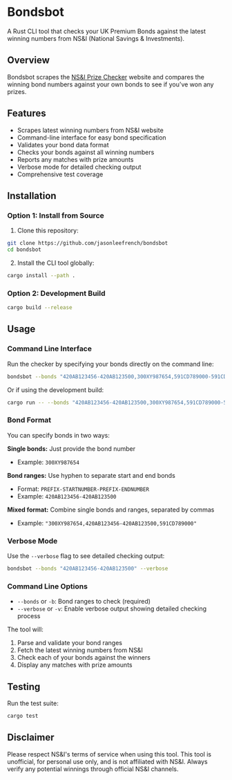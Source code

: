 # Bondsbot

A Rust CLI tool that checks your UK Premium Bonds against the latest winning numbers from NS&I (National Savings & Investments).

## Overview

Bondsbot scrapes the [NS&I Prize Checker](https://www.nsandi.com/prize-checker/winners) website and compares the winning bond numbers against your own bonds to see if you've won any prizes.

## Features

-   Scrapes latest winning numbers from NS&I website
-   Command-line interface for easy bond specification
-   Validates your bond data format
-   Checks your bonds against all winning numbers
-   Reports any matches with prize amounts
-   Verbose mode for detailed checking output
-   Comprehensive test coverage

## Installation

### Option 1: Install from Source

1. Clone this repository:

```bash
git clone https://github.com/jasonleefrench/bondsbot
cd bondsbot
```

2. Install the CLI tool globally:

```bash
cargo install --path .
```

### Option 2: Development Build

```bash
cargo build --release
```

## Usage

### Command Line Interface

Run the checker by specifying your bonds directly on the command line:

```bash
bondsbot --bonds "420AB123456-420AB123500,300XY987654,591CD789000-591CD789050"
```

Or if using the development build:

```bash
cargo run -- --bonds "420AB123456-420AB123500,300XY987654,591CD789000-591CD789050"
```

### Bond Format

You can specify bonds in two ways:

**Single bonds:** Just provide the bond number

-   Example: `300XY987654`

**Bond ranges:** Use hyphen to separate start and end bonds

-   Format: `PREFIX-STARTNUMBER-PREFIX-ENDNUMBER`
-   Example: `420AB123456-420AB123500`

**Mixed format:** Combine single bonds and ranges, separated by commas

-   Example: `"300XY987654,420AB123456-420AB123500,591CD789000"`

### Verbose Mode

Use the `--verbose` flag to see detailed checking output:

```bash
bondsbot --bonds "420AB123456-420AB123500" --verbose
```

### Command Line Options

-   `--bonds` or `-b`: Bond ranges to check (required)
-   `--verbose` or `-v`: Enable verbose output showing detailed checking process

The tool will:

1. Parse and validate your bond ranges
2. Fetch the latest winning numbers from NS&I
3. Check each of your bonds against the winners
4. Display any matches with prize amounts

## Testing

Run the test suite:

```bash
cargo test
```

## Disclaimer

Please respect NS&I's terms of service when using this tool. This tool is unofficial, for personal use only, and is not affiliated with NS&I. Always verify any potential winnings through official NS&I channels.
